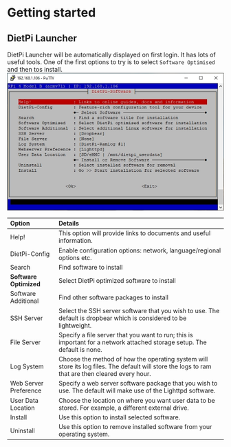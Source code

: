 # Getting started

## DietPi Launcher

DietPi Launcher will be automatically displayed on first login. It has lots of useful tools. 
One of the first options to try is to select `Software Optimised` and then tos install.
![dietpi-software](assets/images/dietpi-software.jpg)


Option | Details
:----------- |:-------------
Help!         | This option will provide links to documents and useful information.
DietPi-Config | Enable configuration options: network, language/regional options etc.
Search | Find software to install
**Software Optimized** | Select DietPi optimized software to install
Software Additional | Find other software packages to install
SSH Server | Select the SSH server software that you wish to use. The default is dropbear which is considered to be lightweight.
File Server | Specify a file server that you want to run; this is important for a network attached storage setup. The default is none.
Log System | Choose the method of how the operating system will store its log files. The default will store the logs to ram that are then cleared every hour.
Web Server Preference | Specify a web server software package that you wish to use. The default will make use of the Lighttpd software.
User Data Location | Choose the location on where you want user data to be stored. For example, a different external drive.
Install | Use this option to install selected software.
Uninstall | Use this option to remove installed software from your operating system.
